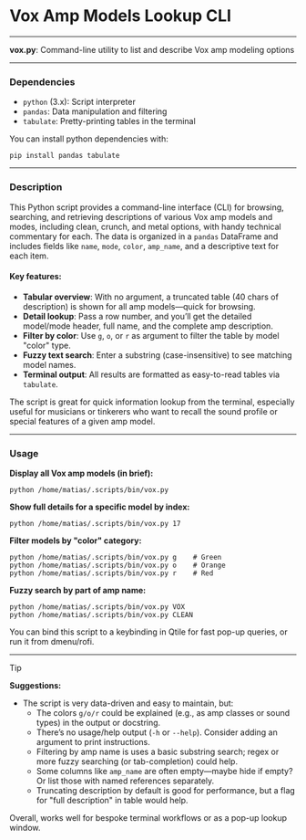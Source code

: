 # Vox Amp Models Lookup CLI

---

**vox.py**: Command-line utility to list and describe Vox amp modeling options

---

### Dependencies

- `python` (3.x): Script interpreter
- `pandas`: Data manipulation and filtering
- `tabulate`: Pretty-printing tables in the terminal

You can install python dependencies with:
```
pip install pandas tabulate
```

---

### Description

This Python script provides a command-line interface (CLI) for browsing, searching, and retrieving descriptions of various Vox amp models and modes, including clean, crunch, and metal options, with handy technical commentary for each. The data is organized in a `pandas` DataFrame and includes fields like `name`, `mode`, `color`, `amp_name`, and a descriptive text for each item.

#### Key features:
- **Tabular overview**: With no argument, a truncated table (40 chars of description) is shown for all amp models—quick for browsing.
- **Detail lookup**: Pass a row number, and you’ll get the detailed model/mode header, full name, and the complete amp description.
- **Filter by color**: Use `g`, `o`, or `r` as argument to filter the table by model "color" type.
- **Fuzzy text search**: Enter a substring (case-insensitive) to see matching model names.
- **Terminal output**: All results are formatted as easy-to-read tables via `tabulate`.

The script is great for quick information lookup from the terminal, especially useful for musicians or tinkerers who want to recall the sound profile or special features of a given amp model.

---

### Usage

**Display all Vox amp models (in brief):**
```
python /home/matias/.scripts/bin/vox.py
```

**Show full details for a specific model by index:**
```
python /home/matias/.scripts/bin/vox.py 17
```

**Filter models by "color" category:**
```
python /home/matias/.scripts/bin/vox.py g    # Green
python /home/matias/.scripts/bin/vox.py o    # Orange
python /home/matias/.scripts/bin/vox.py r    # Red
```

**Fuzzy search by part of amp name:**
```
python /home/matias/.scripts/bin/vox.py VOX
python /home/matias/.scripts/bin/vox.py CLEAN
```

You can bind this script to a keybinding in Qtile for fast pop-up queries, or run it from dmenu/rofi.

---

> [!TIP]  
> **Suggestions:**  
> - The script is very data-driven and easy to maintain, but:  
>   - The colors `g/o/r` could be explained (e.g., as amp classes or sound types) in the output or docstring.  
>   - There’s no usage/help output (`-h` or `--help`). Consider adding an argument to print instructions.  
>   - Filtering by amp name is uses a basic substring search; regex or more fuzzy searching (or tab-completion) could help.  
>   - Some columns like `amp_name` are often empty—maybe hide if empty? Or list those with named references separately.  
>   - Truncating description by default is good for performance, but a flag for "full description" in table would help.
>
> Overall, works well for bespoke terminal workflows or as a pop-up lookup window.
